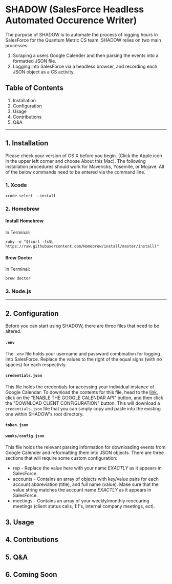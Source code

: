 # SHADOW (**S**alesForce **H**eadless **A**utomate**d** **O**ccurence **W**riter)

The purpose of SHADOW is to automate the process of logging hours in SalesForce for the Quantum Metric CS team. SHADOW relies on two main processes: 

1. Scraping a users Google Calender and then parsing the events into a formatted JSON file.
2. Logging into SalesForce via a headless browser, and recording each JSON object as a CS activity. 

## Table of Contents

1. Installation
2. Configuration
3. Usage
4. Contributions
5. Q&A

--- 

## 1. Installation 

Please check your version of OS X before you begin. (Click the Apple icon in the upper left corner and choose About this Mac). The following installation procedures should work for Mavericks, Yosemite, or Mojave. All of the below commands need to be entered via the command line.

### 1. Xcode 

```
xcode-select --install
```

### 2. Homebrew

#### Install Homebrew

In Terminal:

```
ruby -e "$(curl -fsSL https://raw.githubusercontent.com/Homebrew/install/master/install)"

```

#### Brew Doctor

In Terminal:

```
brew doctor

```

### 3. Node.js
--- 

## 2. Configuration

Before you can start using SHADOW, there are three files that need to be altered.

#### `.env`

The `.env` file holds your username and password combination for logging into SalesForce. Replace the values to the right of the equal signs (with no spaces) for each respectivly.

#### `credentials.json`

This file holds the credentials for accessing your individual instance of Google Calendar. To download the contents for this file, head to the [link](https://developers.google.com/calendar/quickstart/nodejs), click on the "ENABLE THE GOOGLE CALENDAR API" button, and then click the "DOWNLOAD CLIENT CONFIGURATION" button. This will download a `credentials.json` file that you can simply copy and paste into the existing one within SHADOW's root directory.

#### `token.json`


#### `weeks/config.json`

This file holds the relevant parsing information for downloading events from Google Calender and reformatting them into JSON objects. There are three sections that will require some custom configuration:

* rep - Replace the value here with your name _EXACTLY_ as it appears in SalesForce.
* accounts - Contains an array of objects with key/value pairs for each account abbreviation (title), and full name (value). Make sure that the value string matches the account name _EXACTLY_ as it appears in SalesForce.
* meetings - Contains an array of your weekly/monthly reoccuring meetings (client status calls, 1:1's, internal company meetings, ect).

## 3. Usage
## 4. Contributions
## 5. Q&A
## 6. Coming Soon